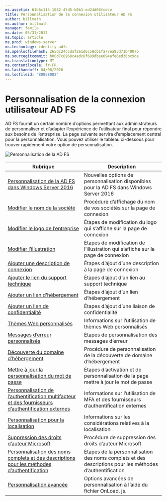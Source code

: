 ```yaml
---
ms.assetid: 61b6c115-1082-45d5-b0b1-ed24d06fcdce
title: Personnalisation de la connexion utilisateur AD FS
author: billmath
ms.author: billmath
manager: femila
ms.date: 05/31/2017
ms.topic: article
ms.prod: windows-server
ms.technology: identity-adfs
ms.openlocfilehash: 265dc24ccdaf261d6c58cb1fa77ea93d71b4007b
ms.sourcegitcommit: b00d7c8968c4adc8f699dbee694afe6ed36bc9de
ms.translationtype: MT
ms.contentlocale: fr-FR
ms.lasthandoff: 04/08/2020
ms.locfileid: "80858082"
---
```

# <a name="ad-fs-user-sign-in-customization"></a>Personnalisation de la connexion utilisateur AD FS


AD FS fournit un certain nombre d’options permettant aux administrateurs de personnaliser et d’adapter l’expérience de l’utilisateur final pour répondre aux besoins de l’entreprise.  La page suivante servira d’emplacement central pour la personnalisation.  Vous pouvez utiliser le tableau ci-dessous pour trouver rapidement votre option de personnalisation.



![Personnalisation de la AD FS](media/AD-FS-user-sign-in-customization/ADFS_Blue_Custom2.png) 
    
  







Rubrique|Description|
-----|-----|
[Personnalisation de la AD FS dans Windows Server 2016](AD-FS-Customization-in-Windows-Server-2016.md)|Nouvelles options de personnalisation disponibles pour la AD FS dans Windows Server 2016|
[Modifier le nom de la société](Change-the-company-name-on-the-AD-FS-sign-in-page.md)|Procédure d’affichage du nom de vos sociétés sur la page de connexion|
[Modifier le logo de l’entreprise](Change-the-company-logo-on-the-AD-FS-sign-in-page.md)|Étapes de modification du logo qui s’affiche sur la page de connexion|
[Modifier l’illustration](Change-the-illustration-on-the-AD-FS-sign-in-page.md)|Étapes de modification de l’illustration qui s’affiche sur la page de connexion|
[Ajouter une description de connexion](Add-sign-in-page-description.md)|Étapes d’ajout d’une description à la page de connexion|
[Ajouter le lien du support technique](Add-Help-Desk-Link.md)|Étapes d’ajout d’un lien au support technique|
[Ajouter un lien d’hébergement](Add-Home-Link.md)|Étapes d’ajout d’un lien d’hébergement|
[Ajouter un lien de confidentialité](Add-Privacy-Link.md)|Étapes d’ajout d’une liaison de confidentialité|
[Thèmes Web personnalisés](Custom-Web-Themes-in-AD-FS.md)|Informations sur l’utilisation de thèmes Web personnalisés
[Messages d’erreur personnalisés](Custom-error-messages-for-AD-FS-sign-in-page.md)|Étapes de personnalisation des messages d’erreur
[Découverte du domaine d’hébergement](Home-Realm-Discovery-Customization.md)|Procédure de personnalisation de la découverte de domaine d’hébergement|
[Mettre à jour la personnalisation du mot de passe](Update-password-customization.md)|Étapes d’activation et de personnalisation de la page mettre à jour le mot de passe|
[Personnalisation de l’authentification multifacteur et des fournisseurs d’authentification externes](Multi-factor-authentication-and-external-auth-providers-customization.md)|Informations sur l’utilisation de MFA et des fournisseurs d’authentification externes|
[Personnalisation pour la localisation](Customization-for-Localization.md)|Informations sur les considérations relatives à la localisation
[Suppression des droits d’auteur Microsoft](Remove-the-Microsoft-copyright.md)|Procédure de suppression des droits d’auteur Microsoft
[Personnalisation des noms complets et des descriptions pour les méthodes d’authentification](Customize-the-display-names-and-descriptions-for-authentication-methods.md)|Étapes de la personnalisation des noms complets et des descriptions pour les méthodes d’authentification
[Personnalisation avancée](Advanced-Customization-of-AD-FS-Sign-in-Pages.md)|Options avancées de personnalisation à l’aide du fichier OnLoad. js.




